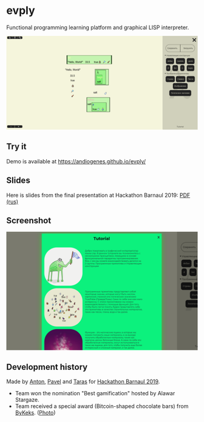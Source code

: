 evply
=====
Functional programming learning platform and graphical LISP interpreter.

![Application workspace](https://raw.githubusercontent.com/andiogenes/evply/media/2021-07-11_12-14.png "Application Workspace")

Try it
------
Demo is available at https://andiogenes.github.io/evply/

Slides
------
Here is slides from the final presentation at Hackathon Barnaul 2019: [PDF (rus)](https://raw.githubusercontent.com/andiogenes/evply/media/slides.pdf)

Screenshot
----------
![Tutorial](https://raw.githubusercontent.com/andiogenes/evply/media/2021-07-11_12-14_1.png "Tutorial")

Development history
-------------------
Made by [Anton](https://github.com/andiogenes), [Pavel](https://github.com/kepich) and [Taras](https://github.com/grumpus1) for [Hackathon Barnaul 2019](https://github.com/hackathonbrn/).

* Team won the nomination "Best gamification" hosted by Alawar Stargaze.
* Team received a special award (Bitcoin-shaped chocolate bars) from [ByKeks](https://github.com/bykeks). ([Photo](https://sun9-58.userapi.com/impf/c851336/v851336553/1216cf/A-TDCXpxaGA.jpg?size=2560x1920&quality=96&sign=db4228677be852a7c9405888836de7a6&type=album))
